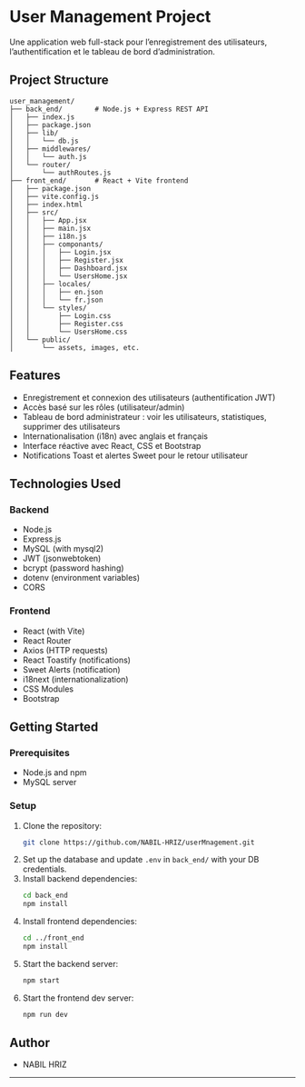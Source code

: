 # User Management Project

Une application web full-stack pour l’enregistrement des utilisateurs, l’authentification et le tableau de bord d’administration.

## Project Structure

```
user_management/
├── back_end/        # Node.js + Express REST API
│   ├── index.js
│   ├── package.json
│   ├── lib/
│   │   └── db.js
│   ├── middlewares/
│   │   └── auth.js
│   └── router/
│       └── authRoutes.js
├── front_end/       # React + Vite frontend
│   ├── package.json
│   ├── vite.config.js
│   ├── index.html
│   ├── src/
│   │   ├── App.jsx
│   │   ├── main.jsx
│   │   ├── i18n.js
│   │   ├── componants/
│   │   │   ├── Login.jsx
│   │   │   ├── Register.jsx
│   │   │   ├── Dashboard.jsx
│   │   │   └── UsersHome.jsx
│   │   ├── locales/
│   │   │   ├── en.json
│   │   │   └── fr.json
│   │   └── styles/
│   │       ├── Login.css
│   │       ├── Register.css
│   │       └── UsersHome.css
│   └── public/
│       └── assets, images, etc.
```

## Features

- Enregistrement et connexion des utilisateurs (authentification JWT)
- Accès basé sur les rôles (utilisateur/admin)
- Tableau de bord administrateur : voir les utilisateurs, statistiques, supprimer des utilisateurs
- Internationalisation (i18n) avec anglais et français
- Interface réactive avec React, CSS et Bootstrap
- Notifications Toast et alertes Sweet pour le retour utilisateur

## Technologies Used

### Backend

- Node.js
- Express.js
- MySQL (with mysql2)
- JWT (jsonwebtoken)
- bcrypt (password hashing)
- dotenv (environment variables)
- CORS

### Frontend

- React (with Vite)
- React Router
- Axios (HTTP requests)
- React Toastify (notifications)
- Sweet Alerts (notification)
- i18next (internationalization)
- CSS Modules
- Bootstrap

## Getting Started

### Prerequisites

- Node.js and npm
- MySQL server

### Setup

1. Clone the repository:
   ```bash
   git clone https://github.com/NABIL-HRIZ/userMnagement.git
   ```
2. Set up the database and update `.env` in `back_end/` with your DB credentials.
3. Install backend dependencies:
   ```bash
   cd back_end
   npm install
   ```
4. Install frontend dependencies:
   ```bash
   cd ../front_end
   npm install
   ```
5. Start the backend server:
   ```bash
   npm start
   ```
6. Start the frontend dev server:
   ```bash
   npm run dev
   ```

<!-- ## Deployment

- Backend: Render, Railway, Heroku, etc.
- Frontend: Vercel, Netlify, Render, etc. -->

## Author

- NABIL HRIZ

---
